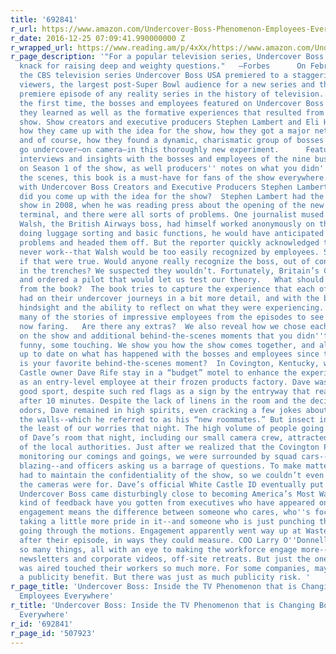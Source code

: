 ```yaml
---
title: '692841'
r_url: https://www.amazon.com/Undercover-Boss-Phenomenon-Employees-Everywhere/dp/0470916001
r_date: 2016-12-25 07:09:41.990000000 Z
r_wrapped_url: https://www.reading.am/p/4xXx/https://www.amazon.com/Undercover-Boss-Phenomenon-Employees-Everywhere/dp/0470916001
r_page_description: '"For a popular television series, Undercover Boss has an unusual
  knack for raising deep and weighty questions."   —Forbes      On February 7, 2010
  the CBS television series Undercover Boss USA premiered to a staggering 38.6 million
  viewers, the largest post-Super Bowl audience for a new series and the most-watched
  premiere episode of any reality series in the history of television.      Now, for
  the first time, the bosses and employees featured on Undercover Boss share the lessons
  they learned as well as the formative experiences that resulted from being on the
  show. Show creators and executive producers Stephen Lambert and Eli Holzman reveal
  how they came up with the idea for the show, how they got a major network on board,
  and of course, how they found a dynamic, charismatic group of bosses willing to
  go undercover—on camera—in this thoroughly new experiment.      Featuring all-new
  interviews and insights with the bosses and employees of the nine businesses featured
  on Season 1 of the show, as well producers'' notes on what you didn''t see behind
  the scenes, this book is a must-have for fans of the show everywhere.   Q&amp;A
  with Undercover Boss Creators and Executive Producers Stephen Lambert and Eli Holzman  How
  did you come up with the idea for the show?  Stephen Lambert had the idea for this
  show in 2008, when he was reading press about the opening of the new British Airways
  terminal, and there were all sorts of problems. One journalist mused that if Willie
  Walsh, the British Airways boss, had himself worked anonymously on the front lines,
  doing luggage sorting and basic functions, he would have anticipated some of these
  problems and headed them off. But the reporter quickly acknowledged that it would
  never work--that Walsh would be too easily recognized by employees. Stephen wondered
  if that were true. Would anyone really recognize the boss, out of context and working
  in the trenches? We suspected they wouldn’t. Fortunately, Britain’s Channel 4 agreed,
  and ordered a pilot that would let us test our theory.   What should fans expect
  from the book?  The book tries to capture the experience that each of the bosses
  had on their undercover journeys in a bit more detail, and with the benefit of 20/20
  hindsight and the ability to reflect on what they were experiencing. It also follows-up
  many of the stories of impressive employees from the episodes to see how that are
  now faring.   Are there any extras?  We also reveal how we chose each boss featured
  on the show and additional behind-the-scenes moments that you didn''t see --some
  funny, some touching. We show you how the show comes together, and also bring you
  up to date on what has happened with the bosses and employees since the show aired.   What
  is your favorite behind-the-scenes moment?  In Covington, Kentucky, we had White
  Castle owner Dave Rife stay in a “budget” motel to enhance the experience of posing
  as an entry-level employee at their frozen products factory. Dave was a remarkably
  good sport, despite such red flags as a sign by the entryway that read no refunds
  after 10 minutes. Despite the lack of linens in the room and the decidedly unhealthy
  odors, Dave remained in high spirits, even cracking a few jokes about the bugs climbing
  the walls--which he referred to as his “new roommates.” But insect infestation was
  the least of our worries that night. The high volume of people going in and out
  of Dave’s room that night, including our small camera crew, attracted the attention
  of the local authorities. Just after we realized that the Covington Police were
  monitoring our comings and goings, we were surrounded by squad cars--headlights
  blazing--and officers asking us a barrage of questions. To make matters worse, we
  had to maintain the confidentiality of the show, so we couldn’t even tell them what
  the cameras were for. Dave’s official White Castle ID eventually put them at ease--but
  Undercover Boss came disturbingly close to becoming America’s Most Wanted.   What
  kind of feedback have you gotten from executives who have appeared on the show?  Employee
  engagement means the difference between someone who cares, who''s focused on work,
  taking a little more pride in it--and someone who is just punching the clock and
  going through the motions. Engagement apparently went way up at Waste Management
  after their episode, in ways they could measure. COO Larry O''Donnell had tried
  so many things, all with an eye to making the workforce engage more--they have company
  newsletters and corporate videos, off-site retreats. But just the one episode that
  was aired touched their workers so much more. For some companies, maybe there''s
  a publicity benefit. But there was just as much publicity risk. '
r_page_title: 'Undercover Boss: Inside the TV Phenomenon that is Changing Bosses and
  Employees Everywhere'
r_title: 'Undercover Boss: Inside the TV Phenomenon that is Changing Bosses and Employees
  Everywhere'
r_id: '692841'
r_page_id: '507923'
---
```


